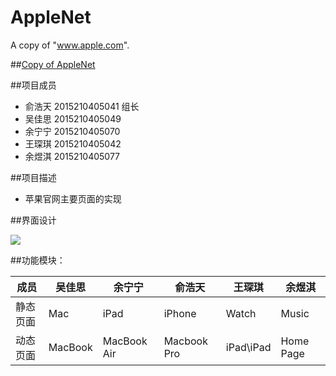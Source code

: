 # AppleNet
A copy of "www.apple.com".

##[Copy of AppleNet](https://www.apple.com/cn/)

##项目成员
- 俞浩天 2015210405041 组长
- 吴佳思 2015210405049 
- 余宁宁 2015210405070
- 王琛琪 2015210405042  
- 余煜淇 2015210405077 

##项目描述
- 苹果官网主要页面的实现

##界面设计

![](http://upload-images.jianshu.io/upload_images/3260714-a9925bc7a9c46d86.png?imageMogr2/auto-orient/strip%7CimageView2/2/w/1240)

##功能模块：

|成员 | 吴佳思 | 余宁宁 | 俞浩天 | 王琛琪 | 余煜淇|
|---|---|---|---|---|---|
| 静态页面 | Mac | iPad | iPhone | Watch | Music | 
| 动态页面 | MacBook | MacBook Air | Macbook Pro | iPad\iPad | Home Page|

